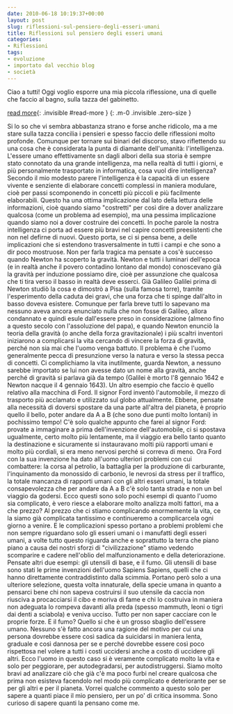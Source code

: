 ```yaml
---
date: 2010-06-18 10:19:37+00:00
layout: post
slug: riflessioni-sul-pensiero-degli-esseri-umani
title: Riflessioni sul pensiero degli esseri umani
categories:
- Riflessioni
tags:
- evoluzione
- importato dal vecchio blog
- società
---
```


Ciao a tutti! Oggi voglio esporre una mia piccola riflessione, una di quelle che faccio al bagno, sulla tazza del gabinetto.

<!--more-->
[read more](){: .invisible #read-more }
{: .m-0 .invisible .zero-size }

Si lo so che vi sembra abbastanza strano e forse anche ridicolo, ma a me stare sulla tazza concilia i pensieri e spesso faccio delle riflessioni molto profonde.
Comunque per tornare sui binari del discorso, stavo riflettendo su una cosa che è considerata la punta di diamante dell'umanità: l'intelligenza. L'essere umano effettivamente sn dagli albori della sua storia è sempre stato connotato da una grande intelligenza, ma nella realtà di tutti i giorni, e più personalmente trasportato in informatica, cosa vuol dire intelligenza?
Secondo il mio modesto parere l'intelligenza è la capacità di un essere vivente e senziente di elaborare concetti complessi in maniera modulare, cioè per passi scomponendo in concetti più piccoli e più facilmente elaborabili.
Questo ha una ottima implicazione dal lato della lettura delle informazioni, cioè quando siamo "costretti" per così dire a dover analizzare qualcosa (come un problema ad esempio), ma una pessima implicazione quando siamo noi a dover costruire dei concetti. In poche parole la nostra intelligenza ci porta ad essere più bravi nel capire concetti preesistenti che non nel defirne di nuovi. Questo porta, se ci si pensa bene, a delle implicazioni che si estendono trasversalmente in tutti i campi e che sono a dir poco mostruose. Non per farla tragica ma pensate a cos'è successo quando Newton ha scoperto la gravità.
Newton e tutti i luminari dell'epoca (e in realtà anche il povero contadino lontano dal mondo) conoscevano già la gravità per induzione possiamo dire, cioè per assunzione che qualcosa che ti tira verso il basso in realtà deve esserci. Già Galileo Galilei prima di Newton studiò la cosa e dimostrò a Pisa (sulla famosa torre), tramite l'esperimento della caduta dei gravi, che una forza che ti spinge dall'alto in basso doveva esistere. Comunque per farla breve tutti lo sapevano ma nessuno aveva ancora enunciato nulla che non fosse di Galileo, allora condannato e quindi esule dall'essere preso in considerazione (almeno fino a questo secolo con l'assoluzione del papa), e quando Newton enunciò la teoria della gravità (o anche della forza gravitazionale) i più scaltri inventori iniziarono a complicarsi la vita cercando di vincere la forza di gravità, perché non sia mai che l'uomo venga battuto.
Il problema è che l'uomo generalmente pecca di presunzione verso la natura e verso la stessa pecca di concetti. Ci complichiamo la vita inutilmente, guarda Newton, a nessuno sarebbe importato se lui non avesse dato un nome alla gravità, anche perché di gravità si parlava già da tempo (Galilei è morto l'8 gennaio 1642 e Newton nacque il 4 gennaio 1643).
Un altro esempio che faccio è quello relativo alla macchina di Ford. Il signor Ford inventò l'automobile, il mezzo di trasporto più acclamato e utilizzato sul globo attualmente. Ebbene, pensate alla necessità di doversi spostare da una parte all'altra del pianeta, è proprio quello il bello, poter andare da A a B (che sono due punti molto lontani) in pochissimo tempo! C'è solo qualche appunto che farei al signor Ford: provate a immaginare a prima dell'invenzione dell'automobile, ci si spostava ugualmente, certo molto più lentamente, ma il viaggio era bello tanto quanto la destinazione e sicuramente si instauravano molti più rapporti umani e molto più cordiali, si era meno nervosi perché si correva di meno. Ora Ford con la sua invenzione ha dato all'uomo ulteriori problemi con cui combattere: la corsa al petrolio, la battaglia per la produzione di carburante, l'inquinamento da monossido di carbonio, le nevrosi da stress per il traffico, la totale mancanza di rapporti umani con gli altri esseri umani, la totale consapevolezza che per andare da A a B c'è solo tanta strada e non un bel viaggio da godersi.
Ecco questi sono solo pochi esempi di quanto l'uomo sia complicato, è vero riesce a elaborare molto analizza molti fattori, ma a che prezzo? Al prezzo che ci stiamo complicando enormemente la vita, ce la siamo già complicata tantissimo e continueremo a complicarcela ogni giorno a venire.
E le complicazioni spesso portano a problemi problemi che non sempre riguardano solo gli esseri umani o i manufatti degli esseri umani, a volte tutto questo riguarda anche e soprattutto la terra che piano piano a causa dei nostri sforzi di "civilizzazione" stiamo vedendo scomparire e cadere nell'oblio del malfunzionamento e della deteriorazione.
Pensate altri due esempi: gli utensili di base, e il fumo.
Gli utensili di base sono stati le prime invenzioni dell'uomo Sapiens Sapiens, quelli che ci hanno direttamente contraddistinto dalla scimmia. Portano però solo a una ulteriore selezione, questa volta innaturale, della specie umana in quanto a pensarci bene chi non sapeva costruirsi il suo utensile da caccia non riusciva a procacciarsi il cibo e moriva di fame e chi lo costruiva in maniera non adeguata lo rompeva davanti alla preda (spesso mammuth, leoni o tigri dai denti a sciabola) e veniva ucciso. Tutto per non saper cacciare con le proprie forze.
E il fumo? Quello si che è un grosso sbaglio dell'essere umano. Nessuno s'è fatto ancora una ragione del motivo per cui una persona dovrebbe essere così sadica da suicidarsi in maniera lenta, graduale e così dannosa per se e perché dovrebbe essere così poco rispettosa nel volere a tutti i costi uccidersi anche a costo di uccidere gli altri.
Ecco l'uomo in questo caso si è veramente complicato molto la vita e solo per peggiorare, per autodegradarsi, per autodistruggersi.
Siamo molto bravi ad analizzare ciò che già c'è ma poco furbi nel creare qualcosa che prima non esisteva facendolo nel modo più complicato e deteriorante per se per gli altri e per il pianeta.
Vorrei qualche commento a questo solo per sapere a quanti piace il mio pensiero, per un po' di critica insomma. Sono curioso di sapere quanti la pensano come me.
